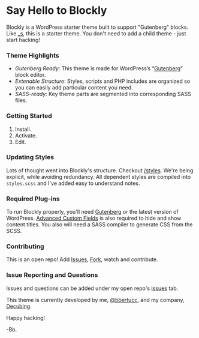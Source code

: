 # Say Hello to Blockly

Blockly is a WordPress starter theme built to support "Gutenberg" blocks. Like [_s], this is a starter theme. You don't need to add a child theme - just start hacking!

### Theme Highlights
- *Gutenberg Ready*: This theme is made for WordPress’s “[Gutenberg]” block editor. 
- *Extenable Structure*: Styles, scripts and PHP includes are organized so you can easily add particular content you need.
- *SASS-ready*: Key theme parts are segmented into corresponding SASS files.

### Getting Started
1. Install.
2. Activate.
3. Edit.

### Updating Styles
Lots of thought went into Blockly's structure. Checkout [/styles]. We're being explicit, while avoiding redundancy. All dependent styles are compiled into `styles.scss` and I've added easy to understand notes.

### Required Plug-ins
To run Blockly properly, you'll need [Gutenberg] or the latest version of WordPress. [Advanced Custom Fields] is also required to hide and show content titles. You also will need a SASS compiler to generate CSS from the SCSS. 

### Contributing
This is an open repo! Add [Issues], [Fork], watch and contribute.

### Issue Reporting and Questions
Issues and questions can be added under my open repo's [Issues] tab. 

This theme is currently developed by me, [@bbertucc], and my company, [Decubing].

Happy hacking!

-Bb.

[_s]:https://github.com/Automattic/_s
[Gutenberg]:https://wordpress.org/gutenberg/
[/styles]:https://github.com/bbertucc/blockly/tree/master/styles
[Advanced Custom Fields]:https://advancedcustomfields.com
[Issues]:https://github.com/bbertucc/blockly/issues
[Fork]:https://github.com/bbertucc/blockly/fork
[@bbertucc]:https://github.com/bbertucc
[Decubing]:http://decubing.com